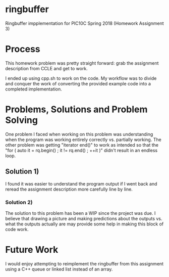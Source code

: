 # ringbuffer 
Ringbuffer impplementation for PIC10C Spring 2018 (Homework Assignment 3)

# Process
This homework problem was pretty straight forward: grab the assignment description from CCLE and get to work.

I ended up using cpp.sh to work on the code. My workflow was to divide and conquer the work of converting the provided example code into a completed implementation.

# Problems, Solutions and Problem Solving
One problem I faced when working on this problem was understanding when the program was working entirely correctly vs. partially working. The other problem was getting "iterator end()" to work as intended so that the "for ( auto it = rq.begin() ; it != rq.end() ; ++it )" didn't result in an endless loop. 

## Solution 1) 
I found it was easier to understand the program output if I went back and reread the assignment description more carefully line by line.

### Solution 2) 
The solution to this problem has been a WIP since the project was due. I believe that drawing a picture and making predictions about the outputs vs. what the outputs actually are may provide some help in making this block of code work.


# Future Work
I would enjoy attempting to reimplement the ringbuffer from this assignment using a C++ queue or linked list instead of an array.
